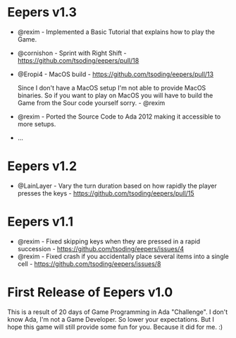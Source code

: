 # Eepers v1.3

- @rexim - Implemented a Basic Tutorial that explains how to play the Game.
- @cornishon - Sprint with Right Shift - https://github.com/tsoding/eepers/pull/18
- @Eropi4 - MacOS build - https://github.com/tsoding/eepers/pull/13

    Since I don't have a MacOS setup I'm not able to provide MacOS binaries.
    So if you want to play on MacOS you will have to build the Game from the
    Sour code yourself sorry.
      - @rexim

- @rexim - Ported the Source Code to Ada 2012 making it accessible to more setups.
- ...

# Eepers v1.2

- @LainLayer - Vary the turn duration based on how rapidly the player presses the keys - https://github.com/tsoding/eepers/pull/15

# Eepers v1.1

- @rexim - Fixed skipping keys when they are pressed in a rapid succession - https://github.com/tsoding/eepers/issues/4
- @rexim - Fixed crash if you accidentally place several items into a single cell - https://github.com/tsoding/eepers/issues/8

# First Release of Eepers v1.0

This is a result of 20 days of Game Programming in Ada "Challenge". I don't know Ada, I'm not a Game Developer. So lower your expectations. But I hope this game will still provide some fun for you. Because it did for me. :)
